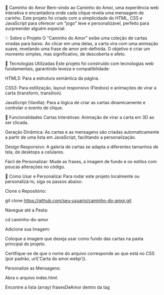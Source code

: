 💖 Caminho do Amor
Bem-vindo ao Caminho do Amor, uma experiência web interativa e encantadora onde cada clique revela uma mensagem de carinho. Este projeto foi criado com a simplicidade do HTML, CSS e JavaScript para oferecer um "jogo" leve e personalizável, perfeito para surpreender alguém especial.

✨ Sobre o Projeto
O "Caminho do Amor" exibe uma coleção de cartas viradas para baixo. Ao clicar em uma delas, a carta vira com uma animação suave, revelando uma frase de amor pré-definida. O objetivo é criar um momento simples, mas significativo, de descoberta e afeto.

🚀 Tecnologias Utilizadas
Este projeto foi construído com tecnologias web fundamentais, garantindo leveza e compatibilidade:

HTML5: Para a estrutura semântica da página.

CSS3: Para estilização, layout responsivo (Flexbox) e animações de virar a carta (transform, transition).

JavaScript (Vanilla): Para a lógica de criar as cartas dinamicamente e controlar o evento de clique.

🌟 Funcionalidades
Cartas Interativas: Animação de virar a carta em 3D ao ser clicada.

Geração Dinâmica: As cartas e as mensagens são criadas automaticamente a partir de uma lista em JavaScript, facilitando a personalização.

Design Responsivo: A galeria de cartas se adapta a diferentes tamanhos de tela, de desktops a celulares.

Fácil de Personalizar: Mude as frases, a imagem de fundo e os estilos com poucas alterações no código.

🔧 Como Usar e Personalizar
Para rodar este projeto localmente ou personalizá-lo, siga os passos abaixo:

Clone o Repositório:

git clone https://github.com/seu-usuario/caminho-do-amor.git

Navegue até a Pasta:

cd caminho-do-amor

Adicione sua Imagem:

Coloque a imagem que deseja usar como fundo das cartas na pasta principal do projeto.

Certifique-se de que o nome do arquivo corresponde ao que está no CSS (por padrão, url('Carta do amor.webp')).

Personalize as Mensagens:

Abra o arquivo index.html.

Encontre a lista (array) frasesDeAmor dentro da tag <script>.

Adicione, remova ou edite as frases dentro da lista. Cada frase deve estar entre aspas e separada por vírgula.

const frasesDeAmor = [
    "Sua primeira mensagem aqui.",
    "Sua segunda mensagem aqui.",
    "E quantas mais você quiser..."
];

Abra no Navegador:

Abra o arquivo index.html no seu navegador de preferência e veja a mágica acontecer!

🤝 Como Contribuir
Contribuições são sempre bem-vindas! Se você tem ideias para melhorar o projeto, como adicionar novos temas, animações ou funcionalidades, sinta-se à vontade para:

Fazer um Fork do projeto.

Criar uma nova Branch (git checkout -b feature/sua-feature).

Fazer o Commit das suas alterações (git commit -m 'Adiciona sua-feature').

Fazer o Push para a Branch (git push origin feature/sua-feature).

Abrir um Pull Request.

📄 Licença
Este projeto está sob a licença MIT. Veja o arquivo LICENSE para mais detalhes.

Feito com ❤️ por Seu Nome.
